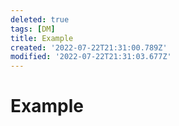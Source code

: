 ```yaml
---
deleted: true
tags: [DM]
title: Example
created: '2022-07-22T21:31:00.789Z'
modified: '2022-07-22T21:31:03.677Z'
---
```


# Example
